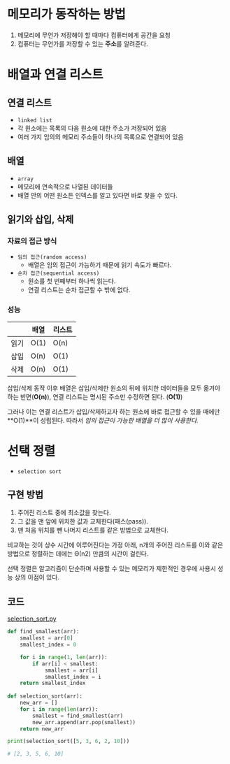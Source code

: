 # 메모리가 동작하는 방법

1. 메모리에 무언가 저장해야 할 때마다 컴퓨터에게 공간을 요청
2. 컴퓨터는 무언가를 저장할 수 있는 **주소**를 알려준다.

# 배열과 연결 리스트

## 연결 리스트

- `linked list`
- 각 원소에는 목록의 다음 원소에 대한 주소가 저장되어 있음
- 여러 가지 임의의 메모리 주소들이 하나의 목록으로 연결되어 있음

## 배열

- `array`
- 메모리에 연속적으로 나열된 데이터들
- 배열 안의 어떤 원소든 인덱스를 알고 있다면 바로 찾을 수 있다.

## 읽기와 삽입, 삭제

### 자료의 접근 방식

- `임의 접근(random access)`
  - 배열은 임의 접근이 가능하기 때문에 읽기 속도가 빠르다.
- `순차 접근(sequential access)`
  - 원소를 첫 번째부터 하나씩 읽는다.
  - 연결 리스트는 순차 접근할 수 밖에 없다.


### 성능

|       | 배열  | 리스트 |
|-------|-------|---------|
| 읽기  | O(1)  | O(n)     |
| 삽입  | O(n)  | O(1)     |
| 삭제  | O(n)  | O(1)     |

삽입/삭제 동작 이후 배열은 삽입/삭제한 원소의 뒤에 위치한 데이터들을 모두 옮겨야 하는 반면(**O(n)**), 연결 리스트는 명시된 주소만 수정하면 된다. (**O(1)**)

그러나 이는 연결 리스트가 삽입/삭제하고자 하는 원소에 바로 접근할 수 있을 때에만 **O(1)**이 성립된다. 따라서 *임의 접근이 가능한 배열을 더 많이 사용한다.*

# 선택 정렬

- `selection sort`

## 구현 방법

1. 주어진 리스트 중에 최소값을 찾는다.
2. 그 값을 맨 앞에 위치한 값과 교체한다(패스(pass)).
3. 맨 처음 위치를 뺀 나머지 리스트를 같은 방법으로 교체한다.

비교하는 것이 상수 시간에 이루어진다는 가정 아래, n개의 주어진 리스트를 이와 같은 방법으로 정렬하는 데에는 Θ(n2) 만큼의 시간이 걸린다.

선택 정렬은 알고리즘이 단순하며 사용할 수 있는 메모리가 제한적인 경우에 사용시 성능 상의 이점이 있다.

## 코드

[selection_sort.py](./code/02_selection_sort.py)
```python
def find_smallest(arr):
    smallest = arr[0]
    smallest_index = 0

    for i in range(1, len(arr)):
        if arr[i] < smallest:
            smallest = arr[i]
            smallest_index = i
    return smallest_index
    
def selection_sort(arr):
    new_arr = []
    for i in range(len(arr)):
        smallest = find_smallest(arr)
        new_arr.append(arr.pop(smallest))
    return new_arr

print(selection_sort([5, 3, 6, 2, 10]))

# [2, 3, 5, 6, 10]
```
